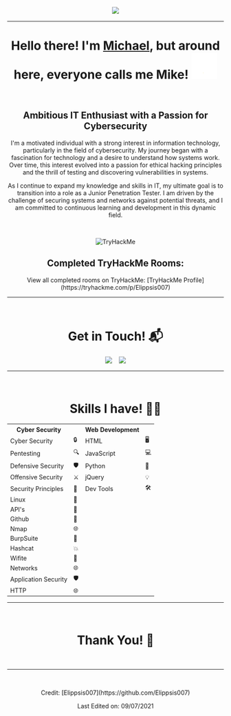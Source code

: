 <!-- Header Section -->
<p align="center">
  <img src="https://miro.medium.com/max/2048/1*OohqW5DGh9CQS4hLY5FXzA.png" height="230"/>
</p>
<hr>
<!-- Introduction Section -->
<h1 align="center">Hello there! I'm <a href="https://github.com/Elippsis007" target="_blank">Michael</a>, but around here, everyone calls me Mike! <img src="https://github.com/Kathryn-Jie/Kathryn-Jie/blob/main/wave.gif" width="60px"/></h1>

<br>

<!-- Introduction Section -->
<h2 align="center">Ambitious IT Enthusiast with a Passion for Cybersecurity</h2>
<p align="center">I'm a motivated individual with a strong interest in information technology, particularly in the field of cybersecurity. My journey began with a fascination for technology and a desire to understand how systems work. Over time, this interest evolved into a passion for ethical hacking principles and the thrill of testing and discovering vulnerabilities in systems.</p>
<p align="center">As I continue to expand my knowledge and skills in IT, my ultimate goal is to transition into a role as a Junior Penetration Tester. I am driven by the challenge of securing systems and networks against potential threats, and I am committed to continuous learning and development in this dynamic field.</p>
<br>

<!-- TryHackMe Badge -->
<p align="center">
  <img src="https://tryhackme-badges.s3.amazonaws.com/Elippsis007.png" alt="TryHackMe">
</p>

<!-- Completed TryHackMe Rooms -->
<h2 align="center">Completed TryHackMe Rooms:</h2>

<p align="center">
  View all completed rooms on TryHackMe: [TryHackMe Profile](https://tryhackme.com/p/Elippsis007)
</p>

<hr>
<br>

<!-- Contact Section -->
<h1 align="center">Get in Touch! 📬</h1>
<p align="center">
  <a href="https://www.linkedin.com/in/michael-d-88947716a?lipi=urn%3Ali%3Apage%3Ad_flagship3_profile_view_base_contact_details%3BLR4xtLbMTR6TOMJ5yCS2BA%3D%3D" target="_blank"><img src="https://img.shields.io/badge/Michael%20D-0077B5?style=for-the-badge&logo=linkedin&logoColor=white" /></a>&nbsp;&nbsp;&nbsp;
  <a href="https://www.github.com/Elippsis007" target="_blank"><img src="https://img.shields.io/badge/Elippsis007-100000?style=for-the-badge&logo=github&logoColor=white" /></a>
</p>
<hr>
<br>

<!-- Skills Section -->
<h1 align="center">Skills I have! 🤸‍♂</h1>

<div align="center">
  <table>
    <tr>
      <th>Cyber Security</th>
      <th></th>
      <th>Web Development</th>
      <th></th>
    </tr>
    <tr>
      <td>Cyber Security</td>
      <td>🔒</td>
      <td>HTML</td>
      <td>🖥️</td>
    </tr>
    <tr>
      <td>Pentesting</td>
      <td>🔍</td>
      <td>JavaScript</td>
      <td>💻</td>
    </tr>
    <tr>
      <td>Defensive Security</td>
      <td>🛡️</td>
      <td>Python</td>
      <td>🐍</td>
    </tr>
    <tr>
      <td>Offensive Security</td>
      <td>⚔️</td>
      <td>jQuery</td>
      <td>💡</td>
    </tr>
    <tr>
      <td>Security Principles</td>
      <td>🔑</td>
      <td>Dev Tools</td>
      <td>🛠️</td>
    </tr>
    <tr>
      <td>Linux</td>
      <td>🐧</td>
      <td></td>
      <td></td>
    </tr>
    <tr>
      <td>API's</td>
      <td>🔌</td>
      <td></td>
      <td></td>
    </tr>
    <tr>
      <td>Github</td>
      <td>🐙</td>
      <td></td>
      <td></td>
    </tr>
    <tr>
      <td>Nmap</td>
      <td>🌐</td>
      <td></td>
      <td></td>
    </tr>
    <tr>
      <td>BurpSuite</td>
      <td>🔧</td>
      <td></td>
      <td></td>
    </tr>
    <tr>
      <td>Hashcat</td>
      <td>💥</td>
      <td></td>
      <td></td>
    </tr>
    <tr>
      <td>Wifite</td>
      <td>📡</td>
      <td></td>
      <td></td>
    </tr>
    <tr>
      <td>Networks</td>
      <td>🌐</td>
      <td></td>
      <td></td>
    </tr>
    <tr>
      <td>Application Security</td>
      <td>🛡️</td>
      <td></td>
      <td></td>
    </tr>
    <tr>
      <td>HTTP</td>
      <td>🌐</td>
      <td></td>
      <td></td>
    </tr>
  </table>
</div>


<hr>
<br>

<!-- Thank You Section -->
<h1 align="center">Thank You! 🤵</h1>
<br>
<hr>
<br>

<!-- Footer Section -->
<p align="center">Credit: [Elippsis007](https://github.com/Elippsis007)</p>
<p align="center">Last Edited on: 09/07/2021</p>
